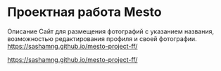 # Проектная работа Mesto

Описание
Сайт для размещения фотографий с указанием названия, возможностью редактирования профиля и своей фотографии.
https://sashamng.github.io/mesto-project-ff/

https://sashamng.github.io/mesto-project-ff/
